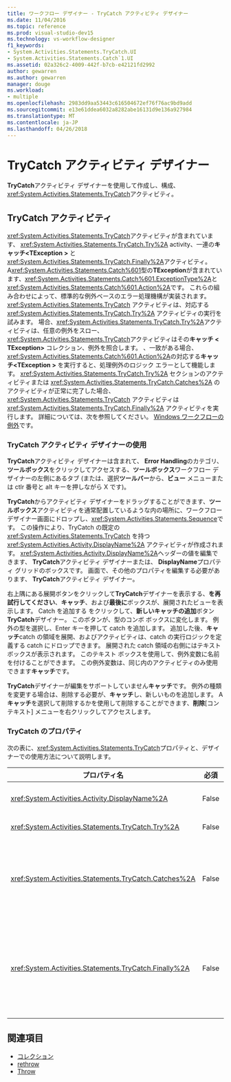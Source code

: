 ```yaml
---
title: ワークフロー デザイナー - TryCatch アクティビティ デザイナー
ms.date: 11/04/2016
ms.topic: reference
ms.prod: visual-studio-dev15
ms.technology: vs-workflow-designer
f1_keywords:
- System.Activities.Statements.TryCatch.UI
- System.Activities.Statements.Catch`1.UI
ms.assetid: 02a326c2-4009-442f-b7cb-e42121fd2992
author: gewarren
ms.author: gewarren
manager: douge
ms.workload:
- multiple
ms.openlocfilehash: 2983dd9aa53443c616504672ef76f76ac9bd9add
ms.sourcegitcommit: e13e61ddea6032a8282abe16131d9e136a927984
ms.translationtype: MT
ms.contentlocale: ja-JP
ms.lasthandoff: 04/26/2018
---
```

# <a name="trycatch-activity-designer"></a>TryCatch アクティビティ デザイナー

**TryCatch**アクティビティ デザイナーを使用して作成し、構成、<xref:System.Activities.Statements.TryCatch>アクティビティ。

## <a name="the-trycatch-activity"></a>TryCatch アクティビティ
 <xref:System.Activities.Statements.TryCatch>アクティビティが含まれています、 <xref:System.Activities.Statements.TryCatch.Try%2A> activity、一連の**キャッチ\<TException >** と<xref:System.Activities.Statements.TryCatch.Finally%2A>アクティビティ。 A<xref:System.Activities.Statements.Catch%601>型の**TException**が含まれています、<xref:System.Activities.Statements.Catch%601.ExceptionType%2A>と<xref:System.Activities.Statements.Catch%601.Action%2A>です。 これらの組み合わせによって、標準的な例外ベースのエラー処理機構が実装されます。 <xref:System.Activities.Statements.TryCatch> アクティビティは、対応する <xref:System.Activities.Statements.TryCatch.Try%2A> アクティビティの実行を試みます。 場合、<xref:System.Activities.Statements.TryCatch.Try%2A>アクティビティは、任意の例外をスロー、<xref:System.Activities.Statements.TryCatch>アクティビティはその**キャッチ < TException\>** コレクション、例外を照合します。 、一致がある場合、<xref:System.Activities.Statements.Catch%601.Action%2A>の対応する**キャッチ\<TException >** を実行すると、処理例外のロジック エラーとして機能します。 <xref:System.Activities.Statements.TryCatch.Try%2A> セクションのアクティビティまたは <xref:System.Activities.Statements.TryCatch.Catches%2A> のアクティビティが正常に完了した場合、<xref:System.Activities.Statements.TryCatch> アクティビティは <xref:System.Activities.Statements.TryCatch.Finally%2A> アクティビティを実行します。 詳細については、次を参照してください。 [Windows ワークフローの例外](/dotnet/framework/windows-workflow-foundation/exceptions)です。

### <a name="using-the-trycatch-activity-designer"></a>TryCatch アクティビティ デザイナーの使用
 **TryCatch**アクティビティ デザイナーは含まれて、 **Error Handling**のカテゴリ、**ツールボックス**をクリックしてアクセスする、**ツールボックス**ワークフロー デザイナーの左側にあるタブ (または、選択**ツールバー**から、**ビュー**  メニューまたは ctlr 番号と alt キーを押しながら X です)。

 **TryCatch**からアクティビティ デザイナーをドラッグすることができます、**ツールボックス**アクティビティを通常配置しているような内の場所に、ワークフロー デザイナー画面にドロップし、<xref:System.Activities.Statements.Sequence>です。 この操作により、TryCatch の既定の <xref:System.Activities.Statements.TryCatch> を持つ <xref:System.Activities.Activity.DisplayName%2A> アクティビティが作成されます。 <xref:System.Activities.Activity.DisplayName%2A>ヘッダーの値を編集できます、 **TryCatch**アクティビティ デザイナーまたは、 **DisplayName**プロパティ グリッドのボックスです。 画面で、その他のプロパティを編集する必要があります、 **TryCatch**アクティビティ デザイナー。

 右上隅にある展開ボタンをクリックして**TryCatch**デザイナーを表示する、**を再試行してください**、**キャッチ**、および**最後に**ボックスが、展開されたビューを表示します。 Catch を追加する をクリックして、**新しいキャッチの追加**ボタン**TryCatch**デザイナー。 このボタンが、型のコンボ ボックスに変化します。 例外の型を選択し、Enter キーを押して catch を追加します。 追加した後、**キャッチ**catch の領域を展開、およびアクティビティは、catch の実行ロジックを定義する catch にドロップできます。 展開された catch 領域の右側にはテキスト ボックスが表示されます。 このテキスト ボックスを使用して、例外変数に名前を付けることができます。 この例外変数は、同じ内のアクティビティのみ使用できます**キャッチ**です。

 **TryCatch**デザイナーが編集をサポートしていません**キャッチ**です。 例外の種類を変更する場合は、削除する必要が、**キャッチ**し、新しいものを追加します。 A**キャッチ**を選択して削除するかを使用して削除することができます、**削除**[コンテキスト] メニューを右クリックしてアクセスします。

### <a name="the-trycatch-properties"></a>TryCatch のプロパティ
 次の表に、<xref:System.Activities.Statements.TryCatch>プロパティと、デザイナーでの使用方法について説明します。

|プロパティ名|必須|使用方法|
|-------------------|--------------|-----------|
|<xref:System.Activities.Activity.DisplayName%2A>|False|<xref:System.Activities.Statements.TryCatch> アクティビティの表示名を指定します (省略可能)。 既定値は TryCatch です。|
|<xref:System.Activities.Statements.TryCatch.Try%2A>|False|<xref:System.Activities.Statements.TryCatch> を実行すると、このアクティビティが最初に実行されます。|
|<xref:System.Activities.Statements.TryCatch.Catches%2A>|False|コレクション**キャッチ**場合にチェックされる要素、<xref:System.Activities.Statements.TryCatch.Try%2A>アクティビティが例外をスローします。<br /><br /> <xref:System.Activities.Statements.TryCatch.Catches%2A> にアクティビティを少なくとも 1 つ追加するか、または、<xref:System.Activities.Statements.TryCatch.Finally%2A> ブロックにアクティビティを追加する必要があります。|
|<xref:System.Activities.Statements.TryCatch.Finally%2A>|False|<xref:System.Activities.Statements.TryCatch.Try%2A> および <xref:System.Activities.Statements.TryCatch.Catches%2A> コレクション内の必要なアクティビティがすべて完了した段階で実行されるアクティビティ。<br /><br /> <xref:System.Activities.Statements.TryCatch.Catches%2A> にアクティビティを少なくとも 1 つ追加するか、または、<xref:System.Activities.Statements.TryCatch.Finally%2A> ブロックにアクティビティを追加する必要があります。|

## <a name="see-also"></a>関連項目

- [コレクション](../workflow-designer/collection-activity-designers.md)
- [rethrow](../workflow-designer/rethrow-activity-designer.md)
- [Throw](../workflow-designer/throw-activity-designer.md)